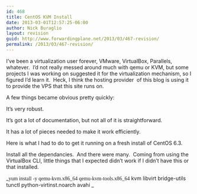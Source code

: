 ```yaml
---
id: 468
title: CentOS KVM Install
date: 2013-03-01T12:57:25-06:00
author: Nick Buraglio
layout: revision
guid: http://www.forwardingplane.net/2013/03/467-revision/
permalink: /2013/03/467-revision/
---
```

I&#8217;ve been a virtualization user forever, VMware, VirtualBox, Parallels, whatever.  I&#8217;d not really messed around much with qemu or KVM, but some projects I was working on suggested it for the virtualization mechanism, so I figured I&#8217;d learn it.  Heck, I think the hosting provider  of this blog is using it to provide the VPS that this site runs on.

A few things became obvious pretty quickly:

It&#8217;s very robust.

It&#8217;s got a lot of documentation, but not all of it is straightforward.

It has a lot of pieces needed to make it work efficiently.

Here is what I had to do to get it running on a fresh install of CentOS 6.3.

Install all the dependancies.  And there were many.  Coming from using the VirtualBox CLI, little things that I expected didn&#8217;t work if I didn&#8217;t have this or that installed.

<!--?xml version="1.0" encoding="UTF-8" standalone="no"?-->

_<span style="font-family: Verdana;">yum install -y qemu-kvm.x86_64 qemu-kvm-tools.x86_64 </span>kvm libvirt bridge-utils tunctl python-virtinst.noarch avahi _

&nbsp;